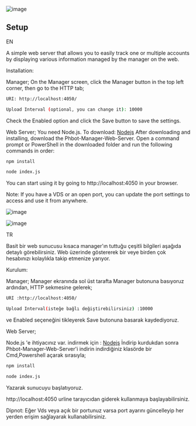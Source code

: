 ![image](https://github.com/user-attachments/assets/718e4853-1af4-4621-bdc5-4e6d65da9329)


## Setup
EN

A simple web server that allows you to easily track one or multiple accounts by displaying various information managed by the manager on the web.

Installation:

Manager;
On the Manager screen, click the Manager button in the top left corner, then go to the HTTP tab;
```bash
URI: http://localhost:4050/

Upload Interval (optional, you can change it): 10000
```
Check the Enabled option and click the Save button to save the settings.


Web Server;
You need Node.js. To download: [Nodejs](https://nodejs.org/en/download/prebuilt-installer)
After downloading and installing, download the Phbot-Manager-Web-Server. Open a command prompt or PowerShell in the downloaded folder and run the following commands in order:

```bash
npm install

node index.js
```
You can start using it by going to http://localhost:4050 in your browser.

Note: If you have a VDS or an open port, you can update the port settings to access and use it from anywhere.


![image](https://github.com/user-attachments/assets/2b485b7b-4087-4a0c-825a-c82fcc4477db)

![image](https://github.com/user-attachments/assets/14026a1b-2f63-4f83-b90b-cc760012a180)

TR

Basit bir web sunucusu kısaca manager'ın tuttuğu çeşitli bilgileri aşağıda detaylı görebilirsiniz. Web üzerinde göstererek bir veye birden çok hesabınızı kolaylıkla takip etmenize yarıyor.

Kurulum:

Manager;
Manager ekranında sol üst tarafta Manager butonuna basıyoruz ardından, HTTP sekmesine gelerek;
```bash
URI :http://localhost:4050/

Upload Interval(isteğe bağlı değiştirebilirsiniz) :10000
```
ve Enabled seçeneğini tikleyerek Save butonuna basarak kaydediyoruz.


Web Server;

Node.js 'e ihtiyacınız var. indirmek için : [Nodejs](https://nodejs.org/en/download/prebuilt-installer)
İndirip kurdukdan sonra Phbot-Manager-Web-Server'i indirin indirdiğiniz klasörde bir Cmd,Powershell açarak sırasıyla;
```bash
npm install

node index.js
```
Yazarak sunucuyu başlatıyoruz.

http://localhost:4050 urline tarayıcıdan giderek kullanmaya başlayabilirsiniz.

Dipnot: Eğer Vds veya açık bir portunuz varsa port ayarını güncelleyip her yerden erişim sağlayarak kullanabilirsiniz.


